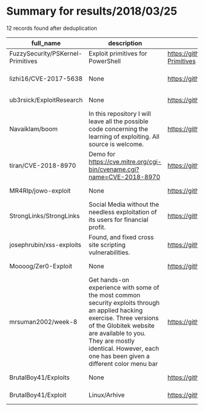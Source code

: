 
# Summary for results/2018/03/25
    
12 records found after deduplication

| full_name | description | html_url | matched_list | matched_count | pushed_at | size | stargazers_count | language | forks_count | vul_ids |
|-----------------------------------|------------------------------------------------------------------------------------------------------------------------------------------------------------------------------------------------------------------------------------------------------------------|------------------------------------------------------|----------------|-----------------|---------------------------|--------|--------------------|------------|---------------|-------------------|
| FuzzySecurity/PSKernel-Primitives | Exploit primitives for PowerShell | https://github.com/FuzzySecurity/PSKernel-Primitives | ['exploit'] | 1 | 2018-03-25 13:30:17+00:00 | 47520 | 377 | PowerShell | 168 | [] |
| lizhi16/CVE-2017-5638 | None | https://github.com/lizhi16/CVE-2017-5638 | ['cve-2'] | 1 | 2018-03-25 02:49:17+00:00 | 32 | 0 | Lua | 0 | ['CVE-2017-5638'] |
| ub3rsick/ExploitResearch | None | https://github.com/ub3rsick/ExploitResearch | ['exploit'] | 1 | 2018-03-25 11:21:04+00:00 | 20699 | 0 | Python | 0 | [] |
| Navaiklam/boom | In this repository I will leave all the possible code concerning the learning of exploiting. All source is welcome. | https://github.com/Navaiklam/boom | ['exploit'] | 1 | 2018-03-25 19:47:44+00:00 | 2 | 0 | Assembly | 0 | [] |
| tiran/CVE-2018-8970 | Demo for https://cve.mitre.org/cgi-bin/cvename.cgi?name=CVE-2018-8970 | https://github.com/tiran/CVE-2018-8970 | ['cve-2'] | 1 | 2018-03-25 11:23:47+00:00 | 1 | 1 | C | 0 | ['CVE-2018-8970'] |
| MR4RIp/jowo-exploit | None | https://github.com/MR4RIp/jowo-exploit | ['exploit'] | 1 | 2018-03-25 11:41:20+00:00 | 0 | 0 | | 0 | [] |
| StrongLinks/StrongLinks | Social Media without the needless exploitation of its users for financial profit. | https://github.com/StrongLinks/StrongLinks | ['exploit'] | 1 | 2018-03-25 13:41:05+00:00 | 0 | 0 | | 0 | [] |
| josephrubin/xss-exploits | Found, and fixed cross site scripting vulnerabilities. | https://github.com/josephrubin/xss-exploits | ['exploit'] | 1 | 2018-03-25 14:23:06+00:00 | 0 | 0 | | 0 | [] |
| Moooog/Zer0-Exploit | None | https://github.com/Moooog/Zer0-Exploit | ['exploit'] | 1 | 2018-03-25 15:30:32+00:00 | 6527 | 0 | C# | 0 | [] |
| mrsuman2002/week-8 | Get hands-on experience with some of the most common security exploits through an applied hacking exercise. Three versions of the Globitek website are available to you. They are mostly identical. However, each one has been given a different color menu bar | https://github.com/mrsuman2002/week-8 | ['exploit'] | 1 | 2018-03-25 17:26:17+00:00 | 7163 | 0 | | 1 | [] |
| BrutalBoy41/Exploits | None | https://github.com/BrutalBoy41/Exploits | ['exploit'] | 1 | 2018-03-25 17:41:59+00:00 | 0 | 0 | | 0 | [] |
| BrutalBoy41/Exploit | Linux/Arhive | https://github.com/BrutalBoy41/Exploit | ['exploit'] | 1 | 2018-03-25 17:51:09+00:00 | 0 | 0 | | 0 | [] |
